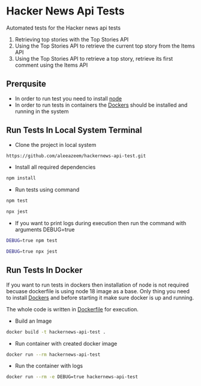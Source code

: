 # Hacker News Api Tests
Automated tests for the Hacker news api tests
1. Retrieving top stories with the Top Stories API
2. Using the Top Stories API to retrieve the current top story from the Items API
3. Using the Top Stories API to retrieve a top story, retrieve its first comment using the Items API

## Prerqusite
- In order to run test you need to install [node](https://nodejs.org/en/download/)
- In order to run tests in containers the [Dockers](https://docs.docker.com/get-docker/) should be installed and running in the system

## Run Tests In Local System Terminal
- Clone the project in local system
```bash
https://github.com/aleeazeem/hackernews-api-test.git
```
- Install all required dependencies 
```bash
npm install
```
- Run tests using command
```bash
npm test
```
```bash
npx jest
```
- If you want to print logs during execution then run the command with arguments DEBUG=true
```bash
DEBUG=true npm test  
```
```bash
DEBUG=true npx jest
```

## Run Tests In Docker
If you want to run tests in dockers then installation of node is not required becuase dockerfile is using node 18 image as a base. 
Only thing you need to install [Dockers](https://docs.docker.com/get-docker/) and before starting it make sure docker is up and running.

The whole code is written in [Dockerfile](Dockerfile) for execution. 
- Build an Image
```bash
docker build -t hackernews-api-test .
```
- Run container with created docker image
```bash
docker run --rm hackernews-api-test
```
- Run the container with logs 
```bash
docker run --rm -e DEBUG=true hackernews-api-test
```
